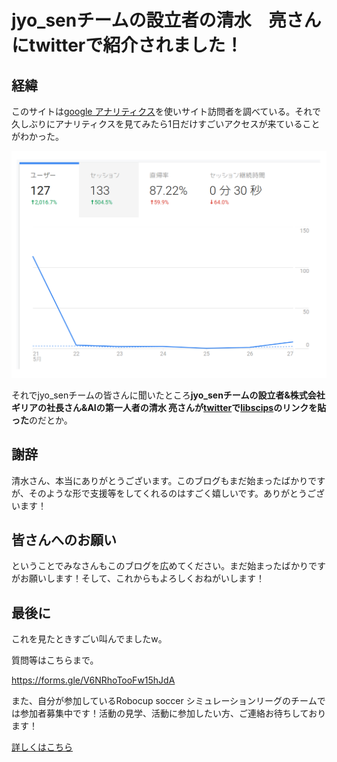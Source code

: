 # jyo_senチームの設立者の清水　亮さんにtwitterで紹介されました！

## 経緯

このサイトは[google アナリティクス](https://analytics.google.com/)を使いサイト訪問者を調べている。それで久しぶりにアナリティクスを見てみたら1日だけすごいアクセスが来ていることがわかった。

![](./syoukai1/syoukai1.png)

それでjyo_senチームの皆さんに聞いたところ**jyo_senチームの設立者&株式会社ギリアの社長さん&AIの第一人者の清水 亮さんが[twitter](https://twitter.com/shi3z)で[libscips](https://kumitatepazuru.github.io/blog/#!libscips/program1.md)のリンクを貼った**のだとか。

## 謝辞

清水さん、本当にありがとうございます。このブログもまだ始まったばかりですが、そのような形で支援等をしてくれるのはすごく嬉しいです。ありがとうございます！

## 皆さんへのお願い

ということでみなさんもこのブログを広めてください。まだ始まったばかりですがお願いします！そして、これからもよろしくおねがいします！



## 最後に

これを見たときすごい叫んでましたw。



質問等はこちらまで。

https://forms.gle/V6NRhoTooFw15hJdA

また、自分が参加しているRobocup soccer シミュレーションリーグのチームでは参加者募集中です！活動の見学、活動に参加したい方、ご連絡お待ちしております！

[詳しくはこちら](https://kumitatepazuru.github.io/jyo_sen/jp/#!contents/profile.md)